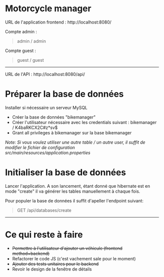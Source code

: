 # Motorcycle manager

URL de l'application frontend : http://localhost:8080/

Compte admin : 
> admin / admin

Compte guest :
> guest / guest

---

URL de l'API : http://localhost:8080/api/

# Préparer la base de données

Installer si nécessaire un serveur MySQL

- Créer la base de données "bikemanager"
- Créer l'utilisateur nécessaire avec les credentials suivant : bikemanager / K4baRKCX2C#z\*sv$
- Grant all privileges à bikemanager sur la base bikemanager

<i>Note: Si vous voulez utiliser une autre table / un autre user, il suffit de modifier le fichier de configuration src/main/resources/application.properties</i>

# Initialiser la base de données

Lancer l'application. A son lancement, étant donné que hibernate est en mode "create" il va générer les tables manuellement à chaque fois.

Pour populer la base de données il suffit d'apeller l'endpoint suivant:

> GET /api/databases/create

---

# Ce qui reste à faire

- <s>Permettre à l'utilisateur d'ajouter un véhicule (frontend method+backend)</s>
- Refactorer le code JS (c'est vachement sale pour le moment)
- <s>Ajouter des tests unitaires pour le backend</s>
- Revoir le design de la fenêtre de détails
